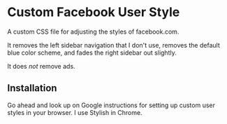 Custom Facebook User Style
==========================

A custom CSS file for adjusting the styles of facebook.com.

It removes the left sidebar navigation that I don't use, removes the default blue color scheme, and fades the right sidebar out slightly.

It does *not* remove ads.

## Installation

Go ahead and look up on Google instructions for setting up custom user styles in your browser. I use Stylish in Chrome.
